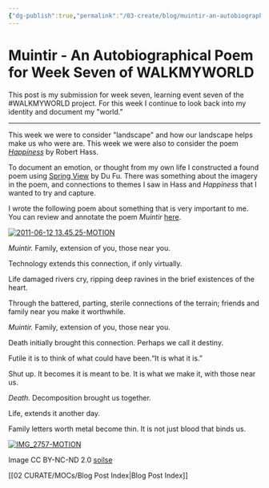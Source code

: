 ```yaml
---
{"dg-publish":true,"permalink":"/03-create/blog/muintir-an-autobiographical-poem-for-week-seven-of-walkmyworld/","title":"Muintir - An Autobiographical Poem for Week Seven of #WALKMYWORLD","tags":["walkmyworld"]}
---
```


# Muintir - An Autobiographical Poem for Week Seven of WALKMYWORLD

This post is my submission for week seven, learning event seven of the #WALKMYWORLD project. For this week I continue to look back into my identity and document my "world."

* * *

This week we were to consider "landscape" and how our landscape helps make us who were are. This week we were also to consider the poem _[Happiness](http://poetry.rapgenius.com/Robert-hass-happiness-annotated)_ by Robert Hass.

To document an emotion, or thought from my own life I constructed a found poem using [Spring View](http://www.chinese-poems.com/d15.html) by Du Fu. There was something about the imagery in the poem, and connections to themes I saw in Hass and _Happiness_ that I wanted to try and capture.

I wrote the following poem about something that is very important to me. You can review and annotate the poem _Muintir_ [here](http://poetry.rapgenius.com/W-ian-obyrne-muintir-annotated).

[![2011-06-12 13.45.25-MOTION](images/2011-06-12-13.45.25-MOTION1.gif)](http://wiobyrne.com/wp-content/uploads/2014/02/2011-06-12-13.45.25-MOTION1.gif)

_Muintir._ Family, extension of you, those near you.

Technology extends this connection, if only virtually.

Life damaged rivers cry, ripping deep ravines in the brief existences of the heart.

Through the battered, parting, sterile connections of the terrain; friends and family near you make it worthwhile.

_Muintir._ Family, extension of you, those near you.

Death initially brought this connection. Perhaps we call it destiny.

Futile it is to think of what could have been.“It is what it is.”

Shut up. It becomes it is meant to be. It is what we make it, with those near us.

_Death._ Decomposition brought us together.

Life, extends it another day.

Family letters worth metal become thin. It is not just blood that binds us.

[![IMG_2757-MOTION](images/IMG_2757-MOTION.gif)](http://wiobyrne.com/wp-content/uploads/2014/02/IMG_2757-MOTION.gif)

Image CC BY-NC-ND 2.0 [soilse](https://www.flickr.com/photos/an_solas/7024752069/in/photolist-bGKG3Z-bKjPsH-bB49yk-nQdgzL-9zJU2G-72PWRr-768xy1-8Liu3R-9snf4n-7YDT7S-a4znGg-qBnLLf-qDuriB-qDA7uU-qDDZyV-pGEfKf-qBnJcC-qndsfH-qDA8Yq-5MtNuQ-qDDX5r-5Mpn9B-5MpoNc-5Mz4Bs-5Mz4tb-qneKGH-qn6XsL-4wosny)

[[02 CURATE/MOCs/Blog Post Index\|Blog Post Index]]